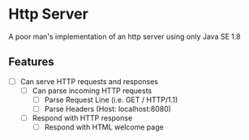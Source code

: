 # Http Server
A poor man's implementation of an http server using only Java SE 1.8

## Features
- [ ] Can serve HTTP requests and responses
    - [ ] Can parse incoming HTTP requests
        - [ ] Parse Request Line (i.e. GET / HTTP/1.1)
        - [ ] Parse Headers (Host: localhost:8080)
    - [ ] Respond with HTTP response
        - [ ] Respond with HTML welcome page